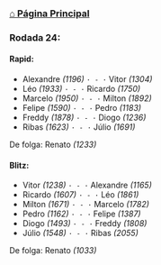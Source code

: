 ### [⌂ Página Principal](https://grupo-de-xadrez.github.io/)

### Rodada 24:

#### Rapid:

* Alexandre *(1196)* `· - ·` Vitor *(1304)*  
* Léo *(1933)* `· - ·` Ricardo *(1750)*  
* Marcelo *(1950)* `· - ·` Milton *(1892)*  
* Felipe *(1590)* `· - ·` Pedro *(1183)*  
* Freddy *(1878)* `· - ·` Diogo *(1236)*  
* Ribas *(1623)* `· - ·` Júlio *(1691)*  

De folga: Renato *(1233)*

#### Blitz:

* Vitor *(1238)* `· - ·` Alexandre *(1165)*  
* Ricardo *(1607)* `· - ·` Léo *(1861)*  
* Milton *(1671)* `· - ·` Marcelo *(1782)*  
* Pedro *(1162)* `· - ·` Felipe *(1387)*  
* Diogo *(1493)* `· - ·` Freddy *(1808)*  
* Júlio *(1548)* `· - ·` Ribas *(2055)*  

De folga: Renato *(1033)*

